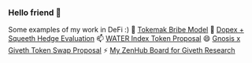 ### Hello friend 👋

Some examples of my work in DeFi :)
🌱 [Tokemak Bribe Model](https://docs.google.com/spreadsheets/d/1KlkVCGMezxip4xVzP1Yg8AcFm3bbBNF0/edit?usp=sharing&ouid=110869294818001235283&rtpof=true&sd=true)
👯 [Dopex + Squeeth Hedge Evaluation](https://drive.google.com/file/d/1zcztCqVfkT-chVZphWXQprQn3prCrV5F/view?usp=sharing)
📫 [WATER Index Token Proposal](https://forum.giveth.io/t/water-a-new-paradigm-for-sustainable-liquidity/492)
😄 [Gnosis x Giveth Token Swap Proposal](https://forum.gnosis.io/t/gip-41-should-gnosisdao-partner-with-giveth-to-increased-sustainable-liquidity/4942)
⚡ [My ZenHub Board for Giveth Research](https://github.com/Giveth/GIVeconomy/labels#workspaces/all-devs-61644589b92edf0016f6999c/board?labels=research&repos=410473836)
